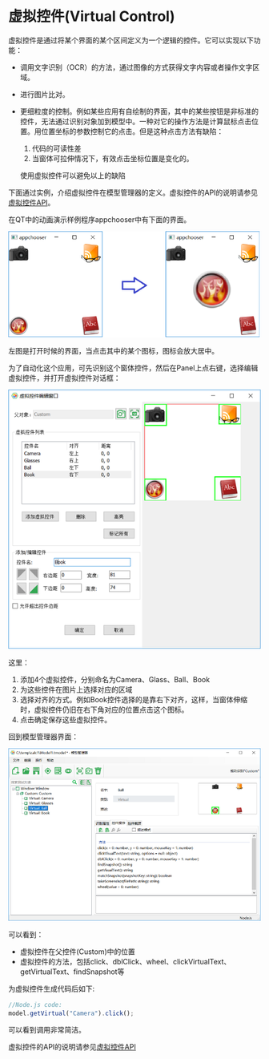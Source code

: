 # 虚拟控件(Virtual Control)


虚拟控件是通过将某个界面的某个区间定义为一个逻辑的控件。它可以实现以下功能：
* 调用文字识别（OCR）的方法，通过图像的方式获得文字内容或者操作文字区域。
* 进行图片比对。
* 更细粒度的控制。例如某些应用有自绘制的界面，其中的某些按钮是非标准的控件，无法通过识别对象加到模型中。一种对它的操作方法是计算鼠标点击位置。用位置坐标的参数控制它的点击。但是这种点击方法有缺陷：
   1. 代码的可读性差
   2. 当窗体可拉伸情况下，有效点击坐标位置是变化的。

  使用虚拟控件可以避免以上的缺陷

下面通过实例，介绍虚拟控件在模型管理器的定义。虚拟控件的API的说明请参见[虚拟控件API](/node_api/virtual_api.md)。

在QT中的动画演示样例程序appchooser中有下面的界面。

![](assets/virtual_appchooser.png)

左图是打开时候的界面，当点击其中的某个图标，图标会放大居中。

为了自动化这个应用，可先识别这个窗体控件，然后在Panel上点右键，选择编辑虚拟控件，并打开虚拟控件对话框：

![](assets/virtual_control_edit.png)

这里：
1. 添加4个虚拟控件，分别命名为Camera、Glass、Ball、Book
2. 为这些控件在图片上选择对应的区域
3. 选择对齐的方式。例如Book控件选择的是靠右下对齐，这样，当窗体伸缩时，虚拟控件仍旧在右下角对应的位置点击这个图标。
4. 点击确定保存这些虚拟控件。

回到模型管理器界面：

![](assets/virtual_control_model.png)

可以看到：
* 虚拟控件在父控件(Custom)中的位置
* 虚拟控件的方法，包括click、dblClick、wheel、clickVirtualText、getVirtualText、findSnapshot等

为虚拟控件生成代码后如下:

```javascript
//Node.js code:
model.getVirtual("Camera").click();

```

可以看到调用非常简洁。

虚拟控件的API的说明请参见[虚拟控件API](/node_api/virtual_api.md)



